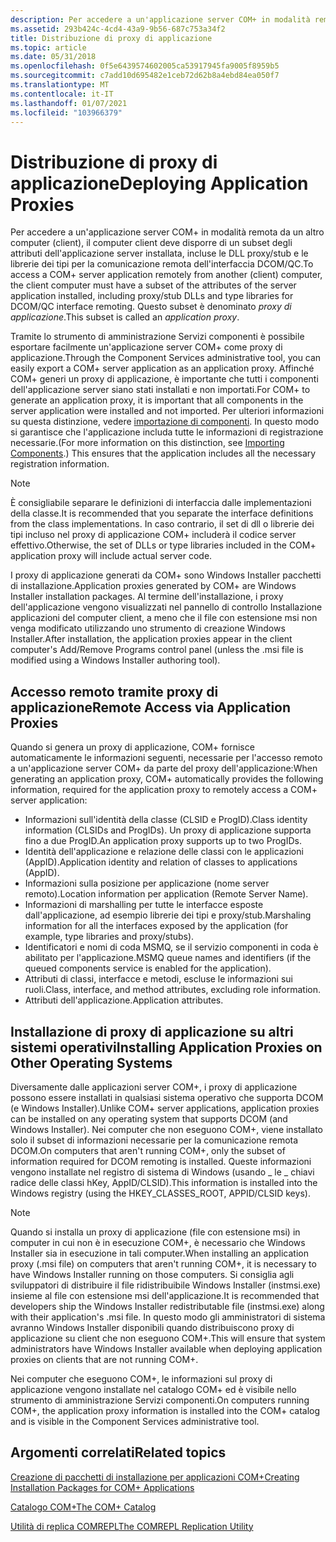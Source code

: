```yaml
---
description: Per accedere a un'applicazione server COM+ in modalità remota da un altro computer (client), il computer client deve disporre di un subset degli attributi dell'applicazione server installata, incluse le DLL proxy/stub e le librerie dei tipi per la comunicazione remota dell'interfaccia DCOM/QC.
ms.assetid: 293b424c-4cd4-43a9-9b56-687c753a34f2
title: Distribuzione di proxy di applicazione
ms.topic: article
ms.date: 05/31/2018
ms.openlocfilehash: 0f5e6439574602005ca53917945fa9005f8959b5
ms.sourcegitcommit: c7add10d695482e1ceb72d62b8a4ebd84ea050f7
ms.translationtype: MT
ms.contentlocale: it-IT
ms.lasthandoff: 01/07/2021
ms.locfileid: "103966379"
---
```

# <a name="deploying-application-proxies"></a><span data-ttu-id="0f57e-103">Distribuzione di proxy di applicazione</span><span class="sxs-lookup"><span data-stu-id="0f57e-103">Deploying Application Proxies</span></span>

<span data-ttu-id="0f57e-104">Per accedere a un'applicazione server COM+ in modalità remota da un altro computer (client), il computer client deve disporre di un subset degli attributi dell'applicazione server installata, incluse le DLL proxy/stub e le librerie dei tipi per la comunicazione remota dell'interfaccia DCOM/QC.</span><span class="sxs-lookup"><span data-stu-id="0f57e-104">To access a COM+ server application remotely from another (client) computer, the client computer must have a subset of the attributes of the server application installed, including proxy/stub DLLs and type libraries for DCOM/QC interface remoting.</span></span> <span data-ttu-id="0f57e-105">Questo subset è denominato *proxy di applicazione*.</span><span class="sxs-lookup"><span data-stu-id="0f57e-105">This subset is called an *application proxy*.</span></span>

<span data-ttu-id="0f57e-106">Tramite lo strumento di amministrazione Servizi componenti è possibile esportare facilmente un'applicazione server COM+ come proxy di applicazione.</span><span class="sxs-lookup"><span data-stu-id="0f57e-106">Through the Component Services administrative tool, you can easily export a COM+ server application as an application proxy.</span></span> <span data-ttu-id="0f57e-107">Affinché COM+ generi un proxy di applicazione, è importante che tutti i componenti dell'applicazione server siano stati installati e non importati.</span><span class="sxs-lookup"><span data-stu-id="0f57e-107">For COM+ to generate an application proxy, it is important that all components in the server application were installed and not imported.</span></span> <span data-ttu-id="0f57e-108">Per ulteriori informazioni su questa distinzione, vedere [importazione di componenti](importing-components.md). In questo modo si garantisce che l'applicazione includa tutte le informazioni di registrazione necessarie.</span><span class="sxs-lookup"><span data-stu-id="0f57e-108">(For more information on this distinction, see [Importing Components](importing-components.md).) This ensures that the application includes all the necessary registration information.</span></span>

> [!Note]  
> <span data-ttu-id="0f57e-109">È consigliabile separare le definizioni di interfaccia dalle implementazioni della classe.</span><span class="sxs-lookup"><span data-stu-id="0f57e-109">It is recommended that you separate the interface definitions from the class implementations.</span></span> <span data-ttu-id="0f57e-110">In caso contrario, il set di dll o librerie dei tipi incluso nel proxy di applicazione COM+ includerà il codice server effettivo.</span><span class="sxs-lookup"><span data-stu-id="0f57e-110">Otherwise, the set of DLLs or type libraries included in the COM+ application proxy will include actual server code.</span></span>

 

<span data-ttu-id="0f57e-111">I proxy di applicazione generati da COM+ sono Windows Installer pacchetti di installazione.</span><span class="sxs-lookup"><span data-stu-id="0f57e-111">Application proxies generated by COM+ are Windows Installer installation packages.</span></span> <span data-ttu-id="0f57e-112">Al termine dell'installazione, i proxy dell'applicazione vengono visualizzati nel pannello di controllo Installazione applicazioni del computer client, a meno che il file con estensione msi non venga modificato utilizzando uno strumento di creazione Windows Installer.</span><span class="sxs-lookup"><span data-stu-id="0f57e-112">After installation, the application proxies appear in the client computer's Add/Remove Programs control panel (unless the .msi file is modified using a Windows Installer authoring tool).</span></span>

## <a name="remote-access-via-application-proxies"></a><span data-ttu-id="0f57e-113">Accesso remoto tramite proxy di applicazione</span><span class="sxs-lookup"><span data-stu-id="0f57e-113">Remote Access via Application Proxies</span></span>

<span data-ttu-id="0f57e-114">Quando si genera un proxy di applicazione, COM+ fornisce automaticamente le informazioni seguenti, necessarie per l'accesso remoto a un'applicazione server COM+ da parte del proxy dell'applicazione:</span><span class="sxs-lookup"><span data-stu-id="0f57e-114">When generating an application proxy, COM+ automatically provides the following information, required for the application proxy to remotely access a COM+ server application:</span></span>

-   <span data-ttu-id="0f57e-115">Informazioni sull'identità della classe (CLSID e ProgID).</span><span class="sxs-lookup"><span data-stu-id="0f57e-115">Class identity information (CLSIDs and ProgIDs).</span></span> <span data-ttu-id="0f57e-116">Un proxy di applicazione supporta fino a due ProgID.</span><span class="sxs-lookup"><span data-stu-id="0f57e-116">An application proxy supports up to two ProgIDs.</span></span>
-   <span data-ttu-id="0f57e-117">Identità dell'applicazione e relazione delle classi con le applicazioni (AppID).</span><span class="sxs-lookup"><span data-stu-id="0f57e-117">Application identity and relation of classes to applications (AppID).</span></span>
-   <span data-ttu-id="0f57e-118">Informazioni sulla posizione per applicazione (nome server remoto).</span><span class="sxs-lookup"><span data-stu-id="0f57e-118">Location information per application (Remote Server Name).</span></span>
-   <span data-ttu-id="0f57e-119">Informazioni di marshalling per tutte le interfacce esposte dall'applicazione, ad esempio librerie dei tipi e proxy/stub.</span><span class="sxs-lookup"><span data-stu-id="0f57e-119">Marshaling information for all the interfaces exposed by the application (for example, type libraries and proxy/stubs).</span></span>
-   <span data-ttu-id="0f57e-120">Identificatori e nomi di coda MSMQ, se il servizio componenti in coda è abilitato per l'applicazione.</span><span class="sxs-lookup"><span data-stu-id="0f57e-120">MSMQ queue names and identifiers (if the queued components service is enabled for the application).</span></span>
-   <span data-ttu-id="0f57e-121">Attributi di classi, interfacce e metodi, escluse le informazioni sui ruoli.</span><span class="sxs-lookup"><span data-stu-id="0f57e-121">Class, interface, and method attributes, excluding role information.</span></span>
-   <span data-ttu-id="0f57e-122">Attributi dell'applicazione.</span><span class="sxs-lookup"><span data-stu-id="0f57e-122">Application attributes.</span></span>

## <a name="installing-application-proxies-on-other-operating-systems"></a><span data-ttu-id="0f57e-123">Installazione di proxy di applicazione su altri sistemi operativi</span><span class="sxs-lookup"><span data-stu-id="0f57e-123">Installing Application Proxies on Other Operating Systems</span></span>

<span data-ttu-id="0f57e-124">Diversamente dalle applicazioni server COM+, i proxy di applicazione possono essere installati in qualsiasi sistema operativo che supporta DCOM (e Windows Installer).</span><span class="sxs-lookup"><span data-stu-id="0f57e-124">Unlike COM+ server applications, application proxies can be installed on any operating system that supports DCOM (and Windows Installer).</span></span> <span data-ttu-id="0f57e-125">Nei computer che non eseguono COM+, viene installato solo il subset di informazioni necessarie per la comunicazione remota DCOM.</span><span class="sxs-lookup"><span data-stu-id="0f57e-125">On computers that aren't running COM+, only the subset of information required for DCOM remoting is installed.</span></span> <span data-ttu-id="0f57e-126">Queste informazioni vengono installate nel registro di sistema di Windows (usando \_ le \_ chiavi radice delle classi hKey, AppID/CLSID).</span><span class="sxs-lookup"><span data-stu-id="0f57e-126">This information is installed into the Windows registry (using the HKEY\_CLASSES\_ROOT, APPID/CLSID keys).</span></span>

> [!Note]  
> <span data-ttu-id="0f57e-127">Quando si installa un proxy di applicazione (file con estensione msi) in computer in cui non è in esecuzione COM+, è necessario che Windows Installer sia in esecuzione in tali computer.</span><span class="sxs-lookup"><span data-stu-id="0f57e-127">When installing an application proxy (.msi file) on computers that aren't running COM+, it is necessary to have Windows Installer running on those computers.</span></span> <span data-ttu-id="0f57e-128">Si consiglia agli sviluppatori di distribuire il file ridistribuibile Windows Installer (instmsi.exe) insieme al file con estensione msi dell'applicazione.</span><span class="sxs-lookup"><span data-stu-id="0f57e-128">It is recommended that developers ship the Windows Installer redistributable file (instmsi.exe) along with their application's .msi file.</span></span> <span data-ttu-id="0f57e-129">In questo modo gli amministratori di sistema avranno Windows Installer disponibili quando distribuiscono proxy di applicazione su client che non eseguono COM+.</span><span class="sxs-lookup"><span data-stu-id="0f57e-129">This will ensure that system administrators have Windows Installer available when deploying application proxies on clients that are not running COM+.</span></span>

 

<span data-ttu-id="0f57e-130">Nei computer che eseguono COM+, le informazioni sul proxy di applicazione vengono installate nel catalogo COM+ ed è visibile nello strumento di amministrazione Servizi componenti.</span><span class="sxs-lookup"><span data-stu-id="0f57e-130">On computers running COM+, the application proxy information is installed into the COM+ catalog and is visible in the Component Services administrative tool.</span></span>

## <a name="related-topics"></a><span data-ttu-id="0f57e-131">Argomenti correlati</span><span class="sxs-lookup"><span data-stu-id="0f57e-131">Related topics</span></span>

<dl> <dt>

[<span data-ttu-id="0f57e-132">Creazione di pacchetti di installazione per applicazioni COM+</span><span class="sxs-lookup"><span data-stu-id="0f57e-132">Creating Installation Packages for COM+ Applications</span></span>](creating-installation-packages-for-com--applications.md)
</dt> <dt>

[<span data-ttu-id="0f57e-133">Catalogo COM+</span><span class="sxs-lookup"><span data-stu-id="0f57e-133">The COM+ Catalog</span></span>](the-com--catalog.md)
</dt> <dt>

[<span data-ttu-id="0f57e-134">Utilità di replica COMREPL</span><span class="sxs-lookup"><span data-stu-id="0f57e-134">The COMREPL Replication Utility</span></span>](the-comrepl-replication-utility.md)
</dt> </dl>

 

 



